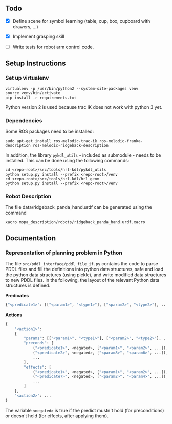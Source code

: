 
## Todo

- [x] Define scene for symbol learning (table, cup, box, cupboard with drawers, ...)
- [x] Implement grasping skill
- [ ] Write tests for robot arm control code.


## Setup Instructions

### Set up virtualenv

```
virtualenv -p /usr/bin/python2 --system-site-packages venv
source venv/bin/activate
pip install -r requirements.txt
```

Python version 2 is used because trac IK does not work with python 3 yet.

### Dependencies

Some ROS packages need to be installed:

```
sudo apt-get install ros-melodic-trac-ik ros-melodic-franka-description ros-melodic-ridgeback-description
```

In addition, the library `pykdl_utils` - included as submodule - needs to be installed. This can be done using the following commands:

```
cd <repo-root>/src/tools/hrl-kdl/pykdl_utils
python setup.py install --prefix <repo-root>/venv
cd <repo-root>/src/tools/hrl-kdl/hrl_geom
python setup.py install --prefix <repo-root>/venv
```

### Robot Description

The file data/ridgeback_panda_hand.urdf can be generated using the command

```
xacro mopa_description/robots/ridgeback_panda_hand.urdf.xacro
```



## Documentation

### Representation of planning problem in Python

The file `src/pddl_interface/pddl_file_if.py` contains the code to parse PDDL files and fill the definitions into python data structures, safe and load the python data structures (using pickle), and write modified data structures to new PDDL files. In the following, the layout of the relevant Python data structures is defined. 

**Predicates**

```python
{"<predicate1>": [["<param1>", "<type1>"], ["<param2>", "<type2>"], ...], "<predicate2>": [...], ...}
```

**Actions**

```python
{
    "<action1>":
    {
        "params": [["<param1>", "<type1>"], ["<param2>", "<type2>"], ...],
        "preconds": [
            ("<predicate1>", <negated>, ["<param1>", "<param2>", ...]),
        	("<predicate2>", <negated>, ["<param8>", "<param6>", ...]),
            ...
        ],
        "effects": [
            ("<predicate1>", <negated>, ["<param1>", "<param2>", ...]),
        	("<predicate7>", <negated>, ["<param2>", "<param4>", ...]),
            ...
        ]
    },
    "<action2>": ...
}
```

The variable `<negated>` is true if the predict mustn't hold (for preconditions) or doesn't hold (for effects, after applying them).